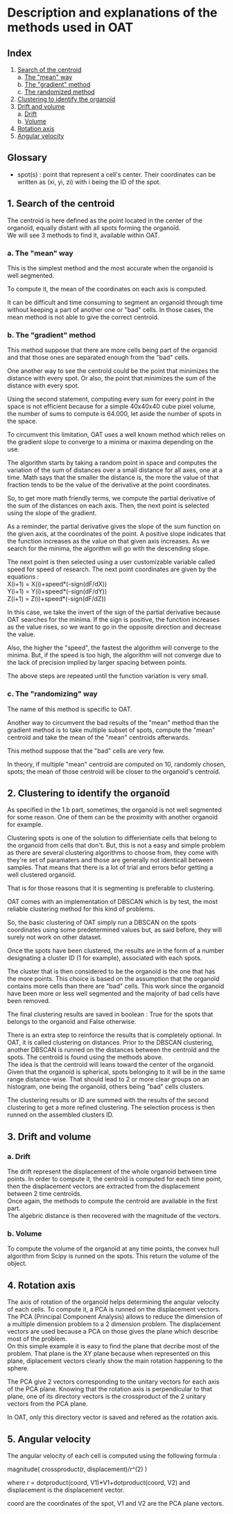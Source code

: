 # Description and explanations of the methods used in OAT

## Index
1. [Search of the centroid](#Centroid)  
	a. [The "mean" way](#Mean)  
	b. [The "gradient" method](#Gradient)  
	c. [The randomized method](#Rng)  
2. [Clustering to identify the organoïd](#Clustering)  
3. [Drift and volume](#DriftandVolume)  
	a. [Drift](#Drift)  
	b. [Volume](#Volume)
4. [Rotation axis](#Rotaxis)  
5. [Angular velocity](#Angle)  

## Glossary
- spot(s) : point that represent a cell's center. Their coordinates can be written as (xi, yi, zi) with i being the ID of the spot.

## 1. Search of the centroid <a name="Centroid"></a>
The centroid is here defined as the point located in the center of the organoïd, equally distant with all spots forming the organoïd.  
We will see 3 methods to find it, available within OAT.  

### a. The "mean" way <a name="Mean"></a>
This is the simplest method and the most accurate when the organoïd is well segmented.  

To compute it, the mean of the coordinates on each axis is computed.
<insert some math here>

It can be difficult and time consuming to segment an organoïd through time without keeping a part of another one or "bad" cells. In those cases, the mean method is not able to give the correct centroïd.
<insert examples>

### b. The "gradient" method <a name="Gradient"></a>
This method suppose that there are more cells being part of the organoïd and that those ones are separated enough from the "bad" cells.

One another way to see the centroïd could be the point that minimizes the distance with every spot. Or also, the point that minimizes the sum of the distance with every spot. 

Using the second statement, computing every sum for every point in the space is not efficient because for a simple 40x40x40 cube pixel volume, the number of sums to compute is 64.000, let aside the number of spots in the space.  

To circumvent this limitation, OAT uses a well known method which relies on the gradient slope to converge to a minima or maxima depending on the use.

The algorithm starts by taking a random point in space and computes the variation of the sum of distances over a small distance for all axes, one at a time. 
<insert basic definition of the derivative>
Math says that the smaller the distance is, the more the value of that fraction tends to be the value of the derivative at the point coordinates.

So, to get more math friendly terms, we compute the partial derivative of the sum of the distances on each axis. Then, the next point is selected using the slope of the gradient.

As a reminder, the partial derivative gives the slope of the sum function on the given axis, at the coordinates of the point. A positive slope indicates that the function increases as the value on that given axis increases. As we search for the minima, the algorithm will go with the descending slope.

The next point is then selected using a user customizable variable called speed for speed of research. The next point coordinates are given by the equations :  
X(i+1) = X(i)+speed*(-sign(dF/dX))  
Y(i+1) = Y(i)+speed*(-sign(dF/dY))  
Z(i+1) = Z(i)+speed*(-sign(dF/dZ))  

In this case, we take the invert of the sign of the partial derivative because OAT searches for the minima. If the sign is positive, the function increases as the value rises, so we want to go in the opposite direction and decrease the value.

Also, the higher the "speed", the fastest the algorithm will converge to the minima. But, if the speed is too high, the algorithm will not converge due to the lack of precision implied by larger spacing between points. 

The above steps are repeated until the function variation is very small.

### c. The "randomizing" way <a name="Rng"></a>
The name of this method is specific to OAT.

Another way to circumvent the bad results of the "mean" method than the gradient method is to take multiple subset of spots, compute the "mean" centroïd and take the mean of the "mean" centroids afterwards.

This method suppose that the "bad" cells are very few.

In theory, if multiple "mean" centroïd are computed on 10, randomly chosen, spots; the mean of those centroïd will be closer to the organoïd's centroïd.

## 2. Clustering to identify the organoïd <a name="Clustering"></a>
As specified in the 1.b part, sometimes, the organoïd is not well segmented for some reason. One of them can be the proximity with another organoïd for example.

Clustering spots is one of the solution to differientiate cells that belong to the organoïd from cells that don't. But, this is not a easy and simple problem as there are several clustering algorithms to choose from, they come with they're set of paramaters and those are generally not identicall between samples. That means that there is a lot of trial and errors befor getting a well clustered organoïd.  

That is for those reasons that it is segmenting is preferable to clustering.

OAT comes with an implementation of DBSCAN which is by test, the most reliable clustering method for this kind of problems.
<insert DBSCAN algorithm explanations>

So, the basic clustering of OAT simply run a DBSCAN on the spots coordinates using some predetermined values but, as said before, they will surely not work on other dataset.

Once the spots have been clustered, the results are in the form of a number designating a cluster ID (1 for example), associated with each spots.  

The cluster that is then considered to be the organoïd is the one that has the more points. This choice is based on the assumption that the organoïd contains more cells than there are "bad" cells. This work since the organoïd have been more or less well segmented and the majority of bad cells have been removed.  

The final clustering results are saved in boolean : True for the spots that belongs to the organoïd and False otherwise.  

There is an extra step to reinforce the results that is completely optional.
In OAT, it is called clustering on distances. Prior to the DBSCAN clustering, another DBSCAN is runned on the distances between the centroïd and the spots. The centroïd is found using the methods above.  
The idea is that the centroïd will leans toward the center of the organoïd. Given that the organoïd is spherical, spots belonging to it will be in the same range distance-wise. That should lead to 2 or more clear groups on an histogram, one being the organoïd, others being "bad" cells clusters.  
<Add histogram showing the clustering>

The clustering results or ID are summed with the results of the second clustering to get a more refined clustering. The selection process is then runned on the assembled clusters ID.

## 3. Drift and volume <a name="DriftandVolume"></a>
### a. Drift <a name="Drift"></a>
The drift represent the displacement of the whole organoïd between time points. In order to compute it, the centroïd is computed for each time point, then the displacement vectors are extracted from the displacement between 2 time centroïds.  
Once again, the methods to compute the centroïd are available in the first part.  
The algebric distance is then recovered with the magnitude of the vectors.  

### b. Volume <a name="Volume"></a>
To compute the volume of the organoïd at any time points, the convex hull algorithm from Scipy is runned on the spots. This return the volume of the object.
<insert animation on how the convex hull algorithm works>

## 4. Rotation axis <a name="Rotaxis"></a>
The axis of rotation of the organoïd helps determining the angular velocity of each cells. To compute it, a PCA is runned on the displacement vectors. The PCA (Principal Component Analysis) allows to reduce the dimension of a multiple dimension problem to a 2 dimension problem. The displacement vectors are used because a PCA on those gives the plane which describe most of the problem.  
<Show a basic rotation>
On this simple example it is easy to find the plane that decribe most of the problem. That plane is the XY plane because when represented on this plane, diplacement vectors clearly show the main rotation happening to the sphere.  
<Add view for each plane>  

The PCA give 2 vectors corresponding to the unitary vectors for each axis of the PCA plane. Knowing that the rotation axis is perpendicular to that plane, one of its directory vectors is the crossproduct of the 2 unitary vectors from the PCA plane.  
<Adding visualization>

In OAT, only this directory vector is saved and refered as the rotation axis.  

## 5. Angular velocity <a name="Angle"></a>
The angular velocity of each cell is computed using the following formula :

magnitude( crossproduct(r, displacement)/r^(2) )  
<Add real math formulas>

where r = dotproduct(coord, V1)*V1+dotproduct(coord, V2)
and displacement is the displacement vector.

coord are the coordinates of the spot, V1 and V2 are the PCA plane vectors.